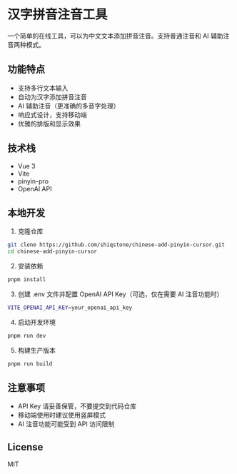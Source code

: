 # 汉字拼音注音工具

一个简单的在线工具，可以为中文文本添加拼音注音。支持普通注音和 AI 辅助注音两种模式。

## 功能特点

- 支持多行文本输入
- 自动为汉字添加拼音注音
- AI 辅助注音（更准确的多音字处理）
- 响应式设计，支持移动端
- 优雅的排版和显示效果

## 技术栈

- Vue 3
- Vite
- pinyin-pro
- OpenAI API

## 本地开发

1. 克隆仓库
```bash
git clone https://github.com/shiqstone/chinese-add-pinyin-cursor.git
cd chinese-add-pinyin-cursor
```
2. 安装依赖
```bash
pnpm install
```
3. 创建 .env 文件并配置 OpenAI API Key（可选，仅在需要 AI 注音功能时）
```bash
VITE_OPENAI_API_KEY=your_openai_api_key
```
4. 启动开发环境
```bash
pnpm run dev
```

5. 构建生产版本
```bash
pnpm run build
```


## 注意事项

- API Key 请妥善保管，不要提交到代码仓库
- 移动端使用时建议使用竖屏模式
- AI 注音功能可能受到 API 访问限制

## License

MIT
